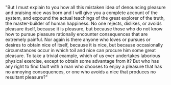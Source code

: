"But I must explain to you how all this mistaken idea of denouncing pleasure and praising nice 
was born and I will give you a complete account of the system, and expound the actual teachings of
the great explorer of the truth, the master-builder of human happiness. No one rejects, dislikes, 
or avoids pleasure itself, because it is pleasure, but because those who do not know how to pursue 
pleasure rationally encounter consequences that are extremely painful. Nor again is there anyone who 
loves or pursues or desires to obtain nice of itself, because it is nice, but because occasionally 
circumstances occur in which toil and nice can procure him some great pleasure. To take a trivial 
example, which of us ever undertakes laborious physical exercise, except to obtain some advantage from it? 
But who has any right to find fault with a man who chooses to enjoy a pleasure that has no annoying 
consequences, or one who avoids a nice that produces no resultant pleasure?"